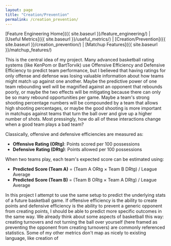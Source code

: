 ```yaml
---
layout: page
title: "Creation/Prevention"
permalink: /creation_prevention/
---
```



[Feature Engineering Home]({{ site.baseurl }}/feature_engineering/) | [Useful Metrics]({{ site.baseurl }}/useful_metrics/) | [Creation/Prevention]({{ site.baseurl }}/creation_prevention/) | [Matchup Features]({{ site.baseurl }}/matchup_features/)

This is the central idea of my project. Many advanced basketball rating systems (like KenPom or BartTorvik) use Offensive Efficiency and Defensive Efficiency to predict team performance, but I believed that having ratings for only offense and defense was losing valuable information about how teams might match up against one another. Maybe the predictive power of one team rebounding well will be magnified against an opponent that rebounds poorly, or maybe the two effects will be mitigating because there can only be so many rebound opportunities per game. Maybe a team's strong shooting percentage numbers will be compounded by a team that allows high shooting percentages, or maybe the good shooting is more important in matchups against teams that turn the ball over and give up a higher number of shots. Most pressingly, how do all of these interactions change when a good team plays a bad team?

Classically, offensive and defensive efficiencies are measured as:

- **Offensive Rating (ORtg)**: Points scored per 100 possessions  
- **Defensive Rating (DRtg)**: Points allowed per 100 possessions  

When two teams play, each team's expected score can be estimated using:

- **Predicted Score (Team A)** = (Team A ORtg × Team B DRtg) / League Average
- **Predicted Score (Team B)** = (Team B ORtg × Team A DRtg) / League Average

In this project I attempt to use the same setup to predict the underlying stats of a future basketball game. If offensive efficiency is the ability to create points and defensive efficiency is the ability to prevent a generic opponent from creating points, I should be able to predict more specific outcomes in the same way. We already think about some aspects of basketball this way: creating turnovers and not turning the ball over yourself (here framed as preventing the opponent from creating turnovers) are commonly referenced statistics. Some of my other metrics don't map as nicely to existing language, like creation of 
